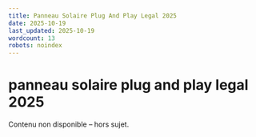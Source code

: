 ```yaml
---
title: Panneau Solaire Plug And Play Legal 2025
date: 2025-10-19
last_updated: 2025-10-19
wordcount: 13
robots: noindex
---
```


# panneau solaire plug and play legal 2025

Contenu non disponible – hors sujet.